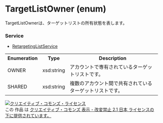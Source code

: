 # TargetListOwner (enum)
TargetListOwnerは、ターゲットリストの所有状態を表します。

### Service
+ [RetargetingListService](../services/RetargetingListService.md)

<table>
 <tr>
  <th>Enumeration </th>
  <th>Type</th>
  <th>Description</th>
 <tr>
  <td>OWNER</td>
  <td>xsd:string</td>
  <td>アカウントで専有されているターゲットリストです。</td>
 </tr>
 <tr>
  <td>SHARED</td>
  <td>xsd:string</td>
  <td>複数のアカウント間で共有されているターゲットリストです。</td>
 </tr>
</table>

<a rel="license" href="http://creativecommons.org/licenses/by-nd/2.1/jp/"><img alt="クリエイティブ・コモンズ・ライセンス" style="border-width:0" src="https://i.creativecommons.org/l/by-nd/2.1/jp/88x31.png" /></a><br />この 作品 は <a rel="license" href="http://creativecommons.org/licenses/by-nd/2.1/jp/">クリエイティブ・コモンズ 表示 - 改変禁止 2.1 日本 ライセンスの下に提供されています。</a>
